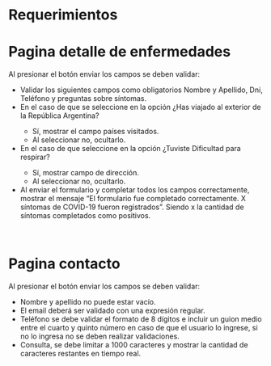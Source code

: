 # Requerimientos

# Pagina detalle de enfermedades

<p>Al presionar el botón enviar los campos se deben validar:<p>
<ul>
    <li>
        Validar los siguientes campos como obligatorios Nombre y Apellido, Dni, Teléfono y
        preguntas sobre síntomas.
    </li>
    <li>
        En el caso de que se seleccione en la opción ¿Has viajado al exterior de la República
        Argentina?
    </li>
    <ul>
        <li>Sí, mostrar el campo países visitados.</li>
        <li>Al seleccionar no, ocultarlo.</li> 
    </ul>
    <li>En el caso de que seleccione en la opción ¿Tuviste Dificultad para respirar?</li>
    <ul>
        <li>Sí, mostrar campo de dirección.</li>
        <li>Al seleccionar no, ocultarlo.</li> 
    </ul>
    <li>
        Al enviar el formulario y completar todos los campos correctamente, mostrar el mensaje “El
        formulario fue completado correctamente. X síntomas de COVID-19 fueron registrados”.
        Siendo x la cantidad de síntomas completados como positivos.
    </li>
</ul>
<br>


# Pagina contacto

<p>Al presionar el botón enviar los campos se deben validar:<p>
<ul>
    <li>Nombre y apellido no puede estar vacío.</li>
    <li>El email deberá ser validado con una expresión regular.</li>
    <li>Teléfono se debe validar el formato de 8 dígitos e incluir un guion medio
entre el cuarto y quinto número en caso de que el usuario lo ingrese, si no lo
ingresa no se deben realizar validaciones.</li>
    <li>Consulta, se debe limitar a 1000 caracteres y mostrar la cantidad de
caracteres restantes en tiempo real.</li>
</ul>
